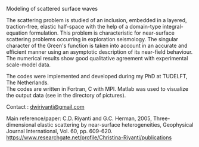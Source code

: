 Modeling of scattered surface waves

The scattering problem is studied of an inclusion, embedded in a layered, traction-free, elastic half-space with the help of a domain-type integral-equation formulation. This problem is characteristic for near-surface scattering problems occurring in exploration seismology. The singular character of the Green's function is taken into account in an accurate and efficient manner using an asymptotic description of its near-field behaviour. The numerical results show good qualitative agreement with experimental scale-model data.

The codes were implemented and developed during my PhD at TUDELFT, The Netherlands. \
The codes are written in Fortran, C with MPI. Matlab was used to visualize the output data (see in the directory of pictures).

Contact : dwiriyanti@gmail.com

Main reference/paper:  C.D. Riyanti and G.C. Herman, 2005, Three-dimensional elastic scattering by near-surface heterogeneities, Geophysical Journal International,
Vol. 60, pp. 609-620.  https://www.researchgate.net/profile/Christina-Riyanti/publications
